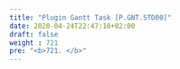 ```yaml
---
title: "Plugin Gantt Task [P.GNT.STD00]"
date: 2020-04-24T22:47:10+02:00
draft: false
weight : 721
pre: "<b>721. </b>"
---
```

